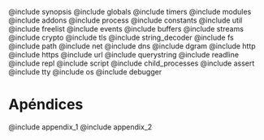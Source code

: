 
@include synopsis
@include globals
@include timers
@include modules
@include addons
@include process
@include constants
@include util
@include freelist
@include events
@include buffers
@include streams
@include crypto
@include tls
@include string_decoder
@include fs
@include path
@include net
@include dns
@include dgram
@include http
@include https
@include url
@include querystring
@include readline
@include repl
@include script
@include child_processes
@include assert
@include tty
@include os
@include debugger

# Apéndices
@include appendix_1
@include appendix_2
